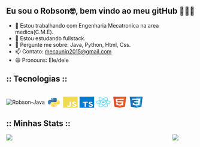 ## Eu sou o Robson🤓, bem vindo ao meu gitHub 👋👋👋
- 🔭 Estou trabalhando com Engenharia Mecatronica na area medica(C.M.E).
- 🌱 Estou estudando fullstack.
- 💬 Pergunte me sobre: Java, Python, Html, Css.
- 📫 Contato: mecaunip2015@gmail.com
- 😄 Pronouns: Ele/dele

## :: Tecnologias ::
<div aling-items="center "style="display: inline_block"><br>
  <img align="center" alt="Robson-Java" height="30" width="40" src="https://cdn.jsdelivr.net/gh/devicons/devicon@latest/icons/java/java-original.svg">
  <img align="center" alt="Rafa-Python" height="30" width="40" src="https://raw.githubusercontent.com/devicons/devicon/master/icons/python/python-original.svg">
  <img align="center" alt="Rafa-Js" height="30" width="40" src="https://raw.githubusercontent.com/devicons/devicon/master/icons/javascript/javascript-plain.svg">
  <img align="center" alt="Rafa-Ts" height="30" width="40" src="https://raw.githubusercontent.com/devicons/devicon/master/icons/typescript/typescript-plain.svg">
  <img align="center" alt="Rafa-React" height="30" width="40" src="https://raw.githubusercontent.com/devicons/devicon/master/icons/react/react-original.svg">
  <img align="center" alt="Rafa-HTML" height="30" width="40" src="https://raw.githubusercontent.com/devicons/devicon/master/icons/html5/html5-original.svg">
  <img align="center" alt="Rafa-CSS" height="30" width="40" src="https://raw.githubusercontent.com/devicons/devicon/master/icons/css3/css3-original.svg">
</div>

## :: Minhas Stats ::
<p justify-content="space-between" align="center">
  <img align="left"src="https://github-readme-stats.vercel.app/api?username=EngNex&show_icons=true&theme=dark" width="400">
  <img src="https://github-readme-streak-stats.herokuapp.com?user=EngNex&theme=dark&hide_border=true" width="400">
 </p>




